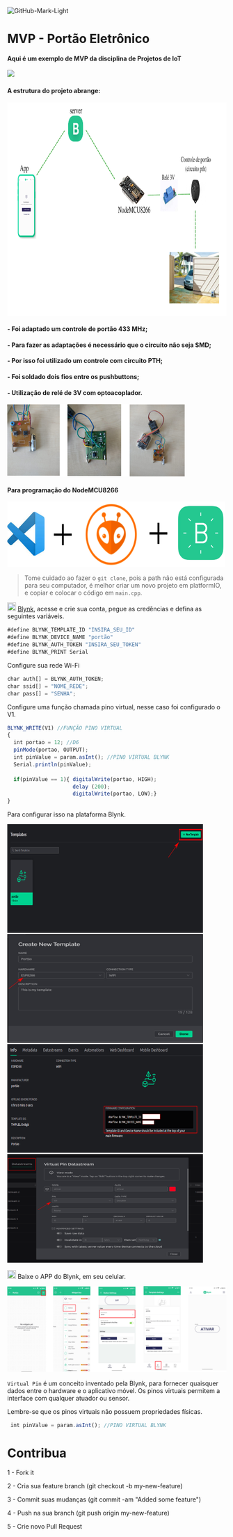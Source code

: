 ![GitHub-Mark-Light](https://user-images.githubusercontent.com/3369400/139447912-e0f43f33-6d9f-45f8-be46-2df5bbc91289.png#gh-dark-mode-only)
# MVP - Portão Eletrônico


#### Aqui é um exemplo de MVP da disciplina de Projetos de IoT




![](imagens/MVP.gif)


#### A estrutura do projeto abrange:

<img src="imagens/8.png" width="900" height="490">



####  - Foi adaptado um controle de portão 433 MHz; 
####  - Para fazer as adaptações é necessário que o circuito não seja SMD;
####  - Por isso foi utilizado um controle com circuito PTH;
####  - Foi soldado dois fios entre os pushbuttons;
####  - Utilização de relé de 3V com optoacoplador.


![](imagens/C.png)


#### Para programação do NodeMCU8266 


<img src="imagens/7.png" width="500" height="150">


> Tome cuidado ao fazer o `git clone`, pois a path não está configurada para seu computador, é melhor criar um novo projeto em platformIO, e copiar e colocar o código em `main.cpp`.


<img src="https://cdn1.iconfinder.com/data/icons/mix-color-4/502/Untitled-21-512.png" width="20" height="20"> [Blynk](https://blynk.io/), acesse e crie sua conta, pegue as credências e defina as seguintes variáveis.


```js
#define BLYNK_TEMPLATE_ID "INSIRA_SEU_ID"
#define BLYNK_DEVICE_NAME "portão"
#define BLYNK_AUTH_TOKEN "INSIRA_SEU_TOKEN"
#define BLYNK_PRINT Serial
```
Configure sua rede Wi-Fi

```js
char auth[] = BLYNK_AUTH_TOKEN;
char ssid[] = "NOME_REDE";
char pass[] = "SENHA";
```
Configure uma função chamada pino virtual, nesse caso foi configurado o V1.

```js
BLYNK_WRITE(V1) //FUNÇÃO PINO VIRTUAL
{
  int portao = 12; //D6
  pinMode(portao, OUTPUT);
  int pinValue = param.asInt(); //PINO VIRTUAL BLYNK
  Serial.println(pinValue);
   
  if(pinValue == 1){ digitalWrite(portao, HIGH);
                     delay (200); 
                     digitalWrite(portao, LOW);}
}
```
Para configurar isso na plataforma Blynk.

<img src="imagens/1.png" width="450" height="250">

<img src="imagens/2.png" width="450" height="250">

<img src="imagens/3.png" width="450" height="250">

<img src="imagens/4.png" width="450" height="250">


<img src="https://cdn1.iconfinder.com/data/icons/mix-color-4/502/Untitled-21-512.png" width="20" height="20">  Baixe o APP do Blynk, em seu celular.

![](imagens/app.png)

`Virtual Pin` é um conceito inventado pela Blynk, para fornecer quaisquer dados entre o hardware e o aplicativo móvel. 
Os pinos virtuais permitem a interface com qualquer atuador ou sensor.

Lembre-se que os pinos virtuais não possuem propriedades físicas.

```js
 int pinValue = param.asInt(); //PINO VIRTUAL BLYNK
```

# Contribua 

1 - Fork it

2 - Cria sua feature branch (git checkout -b my-new-feature)

3 - Commit suas mudanças (git commit -am "Added some feature")

4 - Push na sua branch (git push origin my-new-feature)

5 - Crie novo Pull Request
